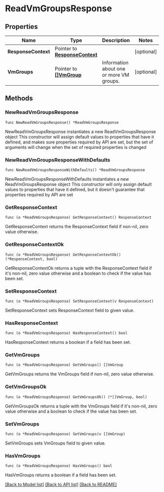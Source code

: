 # ReadVmGroupsResponse

## Properties

Name | Type | Description | Notes
------------ | ------------- | ------------- | -------------
**ResponseContext** | Pointer to [**ResponseContext**](ResponseContext.md) |  | [optional] 
**VmGroups** | Pointer to [**[]VmGroup**](VmGroup.md) | Information about one or more VM groups. | [optional] 

## Methods

### NewReadVmGroupsResponse

`func NewReadVmGroupsResponse() *ReadVmGroupsResponse`

NewReadVmGroupsResponse instantiates a new ReadVmGroupsResponse object
This constructor will assign default values to properties that have it defined,
and makes sure properties required by API are set, but the set of arguments
will change when the set of required properties is changed

### NewReadVmGroupsResponseWithDefaults

`func NewReadVmGroupsResponseWithDefaults() *ReadVmGroupsResponse`

NewReadVmGroupsResponseWithDefaults instantiates a new ReadVmGroupsResponse object
This constructor will only assign default values to properties that have it defined,
but it doesn't guarantee that properties required by API are set

### GetResponseContext

`func (o *ReadVmGroupsResponse) GetResponseContext() ResponseContext`

GetResponseContext returns the ResponseContext field if non-nil, zero value otherwise.

### GetResponseContextOk

`func (o *ReadVmGroupsResponse) GetResponseContextOk() (*ResponseContext, bool)`

GetResponseContextOk returns a tuple with the ResponseContext field if it's non-nil, zero value otherwise
and a boolean to check if the value has been set.

### SetResponseContext

`func (o *ReadVmGroupsResponse) SetResponseContext(v ResponseContext)`

SetResponseContext sets ResponseContext field to given value.

### HasResponseContext

`func (o *ReadVmGroupsResponse) HasResponseContext() bool`

HasResponseContext returns a boolean if a field has been set.

### GetVmGroups

`func (o *ReadVmGroupsResponse) GetVmGroups() []VmGroup`

GetVmGroups returns the VmGroups field if non-nil, zero value otherwise.

### GetVmGroupsOk

`func (o *ReadVmGroupsResponse) GetVmGroupsOk() (*[]VmGroup, bool)`

GetVmGroupsOk returns a tuple with the VmGroups field if it's non-nil, zero value otherwise
and a boolean to check if the value has been set.

### SetVmGroups

`func (o *ReadVmGroupsResponse) SetVmGroups(v []VmGroup)`

SetVmGroups sets VmGroups field to given value.

### HasVmGroups

`func (o *ReadVmGroupsResponse) HasVmGroups() bool`

HasVmGroups returns a boolean if a field has been set.


[[Back to Model list]](../README.md#documentation-for-models) [[Back to API list]](../README.md#documentation-for-api-endpoints) [[Back to README]](../README.md)


